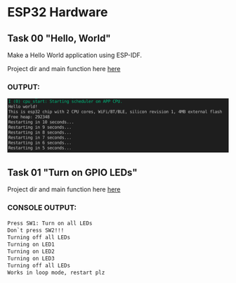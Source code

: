# ESP32 Hardware

## Task 00 "Hello, World"

Make a Hello World application using ESP-IDF.   

Project dir and main function here [here](t00_HelloWorld/main/hello_world_main.c)

### OUTPUT:
![image](img/output_00.png)

## Task 01 "Turn on GPIO LEDs"

Project dir and main function here [here](t01_LED/main/main/gpio_led_on.c)

### CONSOLE OUTPUT:
```
Press SW1: Turn on all LEDs
Don`t press SW2!!!
Turning off all LEDs
Turning on LED1
Turning on LED2
Turning on LED3
Turning off all LEDs
Works in loop mode, restart plz
```

